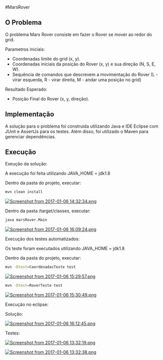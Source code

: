 #MarsRover


O Problema
-------------

  
  O problema Mars Rover consiste em fazer o Rover se mover ao redor do grid. 
  
  Parametros iniciais:
  
  
* Coordenadas limite do grid (x, y).
* Coordenadas iniciais da posição do Rover (x, y) e sua direção (N, S, E, W).
* Sequência de comandos que descrevem a movimentação do Rover (L - virar esquerda, R - virar direita, M - andar uma posição no grid)
      
Resultado Esperado:

* Posição Final do Rover (x, y, direção).
    
Implementação
---------------

A solução para o problema foi construida utilizando Java e IDE Eclipse com JUnit e AssertJs para os testes. Além disso, foi utilizado o Maven para gerenciar dependências.

Execução
------------
Exeução da solução:

A execução foi feita utilizando JAVA_HOME = jdk1.8

Dentro da pasta do projeto, executar:
 ```bash
mvn clean install
```
[![Screenshot from 2017-01-06 14:32:34.png](https://s28.postimg.org/a0thly3nx/Screenshot_from_2017_01_06_14_32_34.png)](https://postimg.org/image/adkvs4lxl/)

Dentro da pasta /target/classes, executar:
```bash
java marsRover.Main
```
[![Screenshot from 2017-01-06 16:09:24.png](https://s28.postimg.org/8vqigd8rx/Screenshot_from_2017_01_06_16_09_24.png)](https://postimg.org/image/mcngz8j3d/)

Execução dos testes automatizados:

Os teste foram executados utilizando JAVA_HOME = jdk1.8

Dentro da pasta do projeto, executar:
  ```bash
mvn -Dtest=CoordenadasTeste test

```

[![Screenshot from 2017-01-06 15:29:57.png](https://s24.postimg.org/6s2obpc5h/Screenshot_from_2017_01_06_15_29_57.png)](https://postimg.org/image/jjgui7lxd/)

  ```bash
mvn -Dtest=RoverTeste test
```
[![Screenshot from 2017-01-06 15:30:49.png](https://s28.postimg.org/fs44mvojx/Screenshot_from_2017_01_06_15_30_49.png)](https://postimg.org/image/3q8qsqfbd/)

Execução no eclipse:

Solução:

[![Screenshot from 2017-01-06 16:12:45.png](https://s27.postimg.org/4zishsowj/Screenshot_from_2017_01_06_16_12_45.png)](https://postimg.org/image/y1x2kmb67/)


Testes:

[![Screenshot from 2017-01-06 13:32:19.png](https://s28.postimg.org/ncjm2e5dp/Screenshot_from_2017_01_06_13_32_19.png)](https://postimg.org/image/a8e1ppdbt/)

[![Screenshot from 2017-01-06 13:32:38.png](https://s28.postimg.org/w7zc0svgt/Screenshot_from_2017_01_06_13_32_38.png)](https://postimg.org/image/ehxnfrhvt/)
